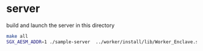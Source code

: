 # server

build and launch the server in this directory

```sh
make all
SGX_AESM_ADDR=1 ./sample-server  ../worker/install/lib/Worker_Enclave.signed.so
```
